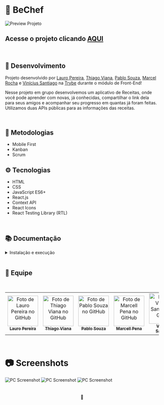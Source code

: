 # 🥞 BeChef

![Preview Projeto](./imgs/Readme-gif.gif)

## Acesse o projeto clicando <a href="https://lauropera.github.io/bechef/">AQUI</a>

<br />

## 📡 Desenvolvimento

Projeto desenvolvido por <a href="https://www.linkedin.com/in/lauro-pereira-sr/" target="_blank">Lauro Pereira</a>, <a href="https://www.linkedin.com/in/thiagovianadev/" target="_blank">Thiago Viana</a>, <a href="https://www.linkedin.com/in/pablo-souza-peixoto-aa9a4b1a3/" target="_blank">Pablo Souza</a>, <a href="https://www.linkedin.com/in/marcellrochapena/" target="_blank">Marcel Rocha</a> e <a href="https://www.linkedin.com/in/vin%C3%ADcius-santiago-a02bb0201/" target="_blank">Vinícius Santiago</a> na <a href="https://betrybe.com/" target="_blank">Trybe</a> durante o módulo de Front-End!

Nesse projeto em grupo desenvolvemos um aplicativo de Receitas, onde você pode aprender com novas, já conhecidas, compartilhar o link dela para seus amigos e acompanhar seu progresso em quantas já foram feitas. Utilizamos duas APIs públicas para as informações das receitas.

<br />

## 📜 Metodologias

- Mobile First
- Kanban
- Scrum

## ⚙️ Tecnologias

- HTML
- CSS
- JavaScript ES6+
- React.js
- Context API
- React Icons
- React Testing Library (RTL)

<br />

## 📚 Documentação

  <details>
    <summary>Instalação e execução</summary>
    <br />

- Faça o fork do repositório:
  Tutorial [AQUI](https://github.com/UNIVALI-LITE/Portugol-Studio/wiki/Fazendo-um-Fork-do-reposit%C3%B3rio)
- Abra seu terminal e navegue até a pasta onde preferir alocar o projeto.

- Clone o repositório:

  ```sh
    git clone git@github.com:"SeuNomeNoGitHub"/bechef.git
  ```

- Apos ter o repositório clonado em sua maquina, execute este comando para acessar a parta do projeto:

  ```sh
    cd bechef
  ```

- Dentro da pasta do projeto, execute o comando abaixo para instalar as dependências do projeto:

  Caso utilize o npm:

  ```sh
    npm install
  ```

  Caso utilize o yarn:

  ```sh
    yarn install
  ```

- Dentro da pasta do projeto, execute o comando abaixo para iniciar o servidor do projeto:

      Caso utilize o npm:

      ```sh
        npm start
      ```

      Caso utilize o yarn:

      ```sh
        yarn start
      ```

  O aplicativo sera executado em modo de desenvolvimento.
  Abrindo na porta padrão que o React usa: <http://localhost:3000/> em seu navegador.

    </details>
  <br />

## 👥 Equipe

<br />
<table>
  <tr>
      <td align="center">
      <a href="https://github.com/lauropera">
        <img src="https://avatars.githubusercontent.com/u/96854380?v=4" width="100px;" alt="Foto de Lauro Pereira no GitHub"/><br>
        <sub>
          <b>Lauro Pereira</b>
        </sub>
      </a>
    </td>
      <td align="center">
      <a href="https://github.com/thiagorvianas">
        <img src="https://avatars.githubusercontent.com/u/94135495?v=4" width="100px;" alt="Foto de Thiago Viana no GitHub"/><br>
        <sub>
          <b>Thiago Viana</b>
        </sub>
      </a>
    </td>
        <td align="center">
      <a href="https://github.com/Paludio">
        <img src="https://avatars.githubusercontent.com/u/102391652?v=4" width="100px;" alt="Foto de Pablo Souza no GitHub"/><br>
        <sub>
          <b>Pablo Souza</b>
        </sub>
      </a>
    </td>
    <td align="center">
      <a href="https://github.com/marcellrpena">
        <img src="https://avatars.githubusercontent.com/u/88504860?v=4" width="100px;" alt="Foto de Marcell Pena no GitHub"/><br>
        <sub>
          <b>Marcell Pena</b>
        </sub>
      </a>
    </td>
    <td align="center">
      <a href="https://github.com/viniciussnx">
        <img src="https://avatars.githubusercontent.com/u/31862989?v=4" width="100px;" alt="Foto de Vinícius Santiago no GitHub"/><br>
        <sub>
          <b>Vinícius Santiago</b>
        </sub>
      </a>
    </td>
  </tr>
</table>

<br />

# 📷 Screenshots

![PC Screenshot](./imgs/screenshot-1.png)
![PC Screenshot](./imgs/screenshot-2.png)
![PC Screenshot](./imgs/screenshot-3.png)

#

<div>
  <p align="center">🍐</p>
</div>
